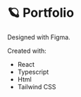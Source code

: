 # :ringed_planet: Portfolio 

Designed with Figma.

Created with:

- React
- Typescript
- Html
- Tailwind CSS

